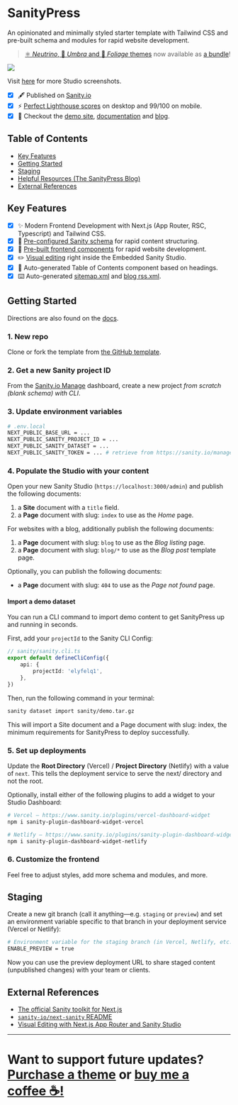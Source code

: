 # SanityPress

An opinionated and minimally styled starter template with Tailwind CSS and pre-built schema and modules for rapid website development.

> [⚛️ _Neutrino_, 🔭 _Umbra_ and 🍃 _Foliage_ themes](https://sanitypress.dev/themes) now available as [a bundle](https://payhip.com/b/QDUzE)!

![](https://cdn.sanity.io/images/81pocpw8/production/c2842358c289a3e6472dabe836815db2971125f9-5088x3352.jpg)

Visit [here](https://sanitypress.dev/studio-screenshots) for more Studio screenshots.

- [x] 🖋️ Published on [Sanity.io](https://www.sanity.io/templates/sanitypress)
- [x] ⚡ [Perfect Lighthouse scores](https://pagespeed.web.dev/analysis?url=https%3A%2F%2Fsanitypress.dev%2F) on desktop and 99/100 on mobile.
- [x] 🚀 Checkout the [demo site](https://sanitypress.dev), [documentation](https://sanitypress.dev/docs) and [blog](https://sanitypress.dev/blog).

## Table of Contents

- [Key Features](#key-features)
- [Getting Started](#getting-started)
- [Staging](#staging)
- [Helpful Resources (The SanityPress Blog)](https://sanitypress.dev/blog)
- [External References](#external-references)

## Key Features

- [x] ✨ Modern Frontend Development with Next.js (App Router, RSC, Typescript) and Tailwind CSS.
- [x] 📕 [Pre-configured Sanity schema](/sanity/schemas/index.ts) for rapid content structuring.
- [x] 📘 [Pre-built frontend components](/next/src/ui/) for rapid website development.
- [x] ✏️ [Visual editing](https://sanitypress.dev/blog/visual-editing) right inside the Embedded Sanity Studio.
- [x] 📜 Auto-generated Table of Contents component based on headings.
- [x] ⌨️ Auto-generated [sitemap.xml](/next/src/app/sitemap.ts) and [blog rss.xml](/next/src/app/blog/rss.xml/route.ts).

## Getting Started

Directions are also found on the [docs](https://sanitypress.dev/docs).

### 1. New repo

Clone or fork the template from [the GitHub template](https://github.com/nuotsu/sanitypress).

### 2. Get a new Sanity project ID

From the [Sanity.io Manage](https://sanity.io/manage) dashboard, create a new project _from scratch (blank schema) with CLI_.

### 3. Update environment variables

```sh
# .env.local
NEXT_PUBLIC_BASE_URL = ...
NEXT_PUBLIC_SANITY_PROJECT_ID = ...
NEXT_PUBLIC_SANITY_DATASET = ...
NEXT_PUBLIC_SANITY_TOKEN = ... # retrieve from https://sanity.io/manage
```

### 4. Populate the Studio with your content

Open your new Sanity Studio (`‌https://localhost:3000/admin`) and publish the following documents:

1. a **Site** document with a `title` field.
2. a **Page** document with slug: `index` to use as the _Home_ page.

For websites with a blog, additionally publish the following documents:

1. a **Page** document with slug: `blog` to use as the _Blog listing_ page.
2. a **Page** document with slug: `blog/*` to use as the _Blog post_ template page.

Optionally, you can publish the following documents:

- a **Page** document with slug: `404` to use as the _Page not found_ page.

#### Import a demo dataset

You can run a CLI command to import demo content to get SanityPress up and running in seconds.

First, add your `projectId` to the Sanity CLI Config:

```ts
// sanity/sanity.cli.ts
export default defineCliConfig({
	api: {
		projectId: 'elyfelq1',
	},
})
```

Then, run the following command in your terminal:

```sh
sanity dataset import sanity/demo.tar.gz
```

This will import a Site document and a Page document with slug: index, the minimum requirements for SanityPress to deploy successfully.

### 5. Set up deployments

Update the **Root Directory** (Vercel) / **Project Directory** (Netlify) with a value of `next`. This tells the deployment service to serve the next/ directory and not the root.

Optionally, install either of the following plugins to add a widget to your Studio Dashboard:

```sh
# Vercel — https://www.sanity.io/plugins/vercel-dashboard-widget
npm i sanity-plugin-dashboard-widget-vercel

# Netlify — https://www.sanity.io/plugins/sanity-plugin-dashboard-widget-netlify
npm i sanity-plugin-dashboard-widget-netlify
```

### 6. Customize the frontend

Feel free to adjust styles, add more schema and modules, and more.

## Staging

Create a new git branch (call it anything—e.g. `staging` or `preview`) and set an environment variable specific to that branch in your deployment service (Vercel or Netlify):

```sh
# Environment variable for the staging branch (in Vercel, Netlify, etc.)
ENABLE_PREVIEW = true
```

Now you can use the preview deployment URL to share staged content (unpublished changes) with your team or clients.

## External References

- [The official Sanity toolkit for Next.js](https://www.sanity.io/plugins/next-sanity)
- [`sanity-io/next-sanity` README](https://github.com/sanity-io/next-sanity#readme)
- [Visual Editing with Next.js App Router and Sanity Studio](https://www.sanity.io/guides/nextjs-app-router-live-preview)

---

# Want to support future updates? [Purchase a theme](https://payhip.com/SanityPress) or [buy me a coffee ☕!](https://buymeacoffee.com/nuotsu)
